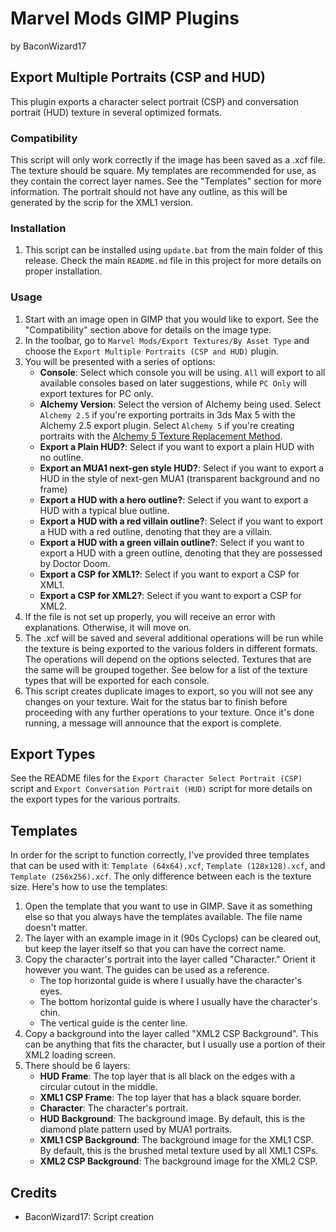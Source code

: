 # Marvel Mods GIMP Plugins
by BaconWizard17
## Export Multiple Portraits (CSP and HUD)
This plugin exports a character select portrait (CSP) and conversation portrait (HUD) texture in several optimized formats.

### Compatibility
This script will only work correctly if the image has been saved as a .xcf file. The texture should be square. My templates are recommended for use, as they contain the correct layer names. See the "Templates" section for more information. The portrait should not have any outline, as this will be generated by the scrip for the XML1 version.

### Installation
 1. This script can be installed using `update.bat` from the main folder of this release. Check the main `README.md` file in this project for more details on proper installation.

### Usage
1. Start with an image open in GIMP that you would like to export. See the "Compatibility" section above for details on the image type.
2. In the toolbar, go to `Marvel Mods/Export Textures/By Asset Type` and choose the `Export Multiple Portraits (CSP and HUD)` plugin.
3. You will be presented with a series of options:
	- **Console**: Select which console you will be using. `All` will export to all available consoles based on later suggestions, while `PC Only` will export textures for PC only.
	- **Alchemy Version**: Select the version of Alchemy being used. Select `Alchemy 2.5` if you're exporting portraits in 3ds Max 5 with the Alchemy 2.5 export plugin. Select `Alchemy 5` if you're creating portraits with the [Alchemy 5 Texture Replacement Method](https://marvelmods.com/forum/index.php/topic,11009.0.html).
	- **Export a Plain HUD?**: Select if you want to export a plain HUD with no outline.
	- **Export an MUA1 next-gen style HUD?**: Select if you want to export a HUD in the style of next-gen MUA1 (transparent background and no frame)
	- **Export a HUD with a hero outline?**: Select if you want to export a HUD with a typical blue outline.
	- **Export a HUD with a red villain outline?**: Select if you want to export a HUD with a red outline, denoting that they are a villain.
	- **Export a HUD with a green villain outline?**: Select if you want to export a HUD with a green outline, denoting that they are possessed by Doctor Doom.
	- **Export a CSP for XML1?**: Select if you want to export a CSP for XML1.
	- **Export a CSP for XML2?**: Select if you want to export a CSP for XML2.
4. If the file is not set up properly, you will receive an error with explanations. Otherwise, it will move on.
5. The .xcf will be saved and several additional operations will be run while the texture is being exported to the various folders in different formats. The operations will depend on the options selected. Textures that are the same will be grouped together. See below for a list of the texture types that will be exported for each console. 
6. This script creates duplicate images to export, so you will not see any changes on your texture. Wait for the status bar to finish before proceeding with any further operations to your texture. Once it's done running, a message will announce that the export is complete.

## Export Types
See the README files for the `Export Character Select Portrait (CSP)` script and `Export Conversation Portrait (HUD)` script for more details on the export types for the various portraits. 

## Templates
In order for the script to function correctly, I've provided three templates that can be used with it: `Template (64x64).xcf`, `Template (128x128).xcf`, and `Template (256x256).xcf`. The only difference between each is the texture size. Here's how to use the templates:
1. Open the template that you want to use in GIMP. Save it as something else so that you always have the templates available. The file name doesn't matter.
2. The layer with an example image in it (90s Cyclops) can be cleared out, but keep the layer itself so that you can have the correct name.
3. Copy the character's portrait into the layer called "Character." Orient it however you want. The guides can be used as a reference.
    - The top horizontal guide is where I usually have the character's eyes.
	- The bottom horizontal guide is where I usually have the character's chin.
	- The vertical guide is the center line.
4. Copy a background into the layer called "XML2 CSP Background". This can be anything that fits the character, but I usually use a portion of their XML2 loading screen.
4. There should be 6 layers:
    - **HUD Frame**: The top layer that is all black on the edges with a circular cutout in the middle.
    - **XML1 CSP Frame**: The top layer that has a black square border.
	- **Character**: The character's portrait.
	- **HUD Background**: The background image. By default, this is the diamond plate pattern used by MUA1 portraits.
	- **XML1 CSP Background**: The background image for the XML1 CSP. By default, this is the brushed metal texture used by all XML1 CSPs.
	- **XML2 CSP Background**: The background image for the XML2 CSP.

## Credits
- BaconWizard17: Script creation